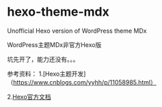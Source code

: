 # hexo-theme-mdx
Unofficial Hexo version of WordPress theme MDx

WordPress主题MDx非官方Hexo版

坑先开了，能力还没有。。。

参考资料：
1.[Hexo主题开发]（https://www.cnblogs.com/yyhh/p/11058985.html）

2.[Hexo官方文档](https://hexo.io/zh-cn/docs/themes)
